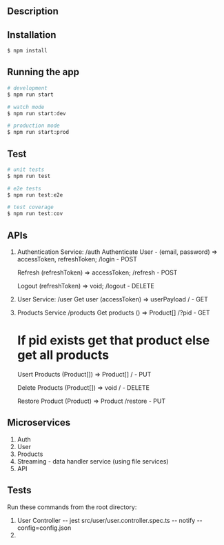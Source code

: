 
## Description

## Installation

```bash
$ npm install
```

## Running the app

```bash
# development
$ npm run start

# watch mode
$ npm run start:dev

# production mode
$ npm run start:prod
```

## Test

```bash
# unit tests
$ npm run test

# e2e tests
$ npm run test:e2e

# test coverage
$ npm run test:cov
```

## APIs
1. Authentication Service: /auth 
   Authenticate User - (email, password) => accessToken, refreshToken;
   /login - POST

   Refresh (refreshToken) => accessToken;
   /refresh - POST

   Logout (refreshToken) => void;
   /logout - DELETE

2. User Service: /user
   Get user (accessToken) => userPayload 
   / - GET

3. Products Service /products
   Get products () => Product[]
   /?pid - GET
   # If pid exists get that product else get all products

   Usert Products (Product[]) => Product[]
   / - PUT

   Delete Products (Product[]) => void
   / - DELETE

   Restore Product (Product) => Product
   /restore - PUT

## Microservices

1. Auth
2. User
3. Products
4. Streaming - data handler service (using file services)
5. API


## Tests
Run these commands from the root directory:
1. User Controller -- jest src/user/user.controller.spec.ts -- notify --config=config.json
2. 